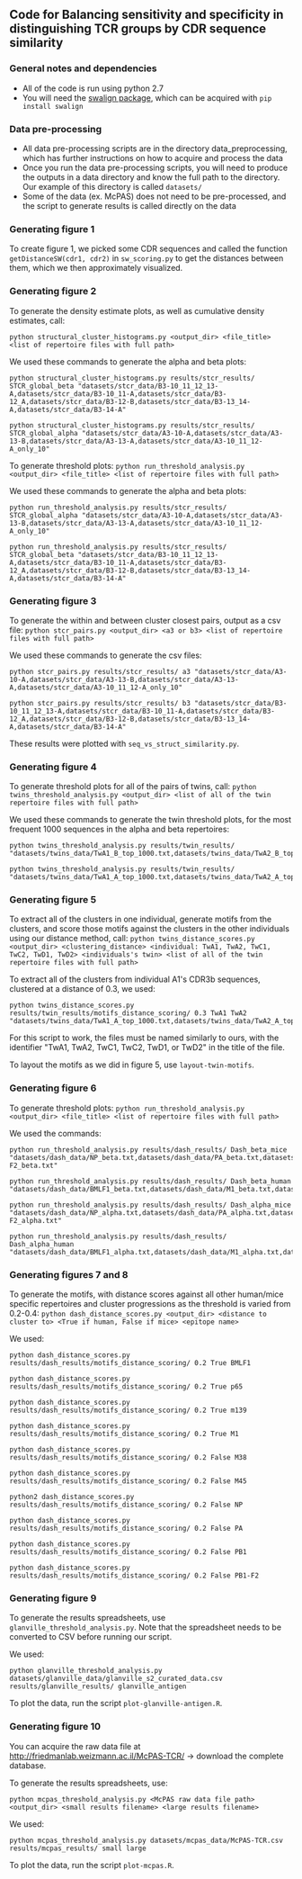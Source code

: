 ## Code for Balancing sensitivity and specificity in distinguishing TCR groups by CDR sequence similarity ### General notes and dependencies
- All of the code is run using python 2.7
- You will need the [swalign package](https://pypi.python.org/pypi/swalign), which can be acquired with `pip install swalign` ### Data pre-processing
- All data pre-processing scripts are in the directory data_preprocessing, which has further instructions on how to acquire and process the data
- Once you run the data pre-processing scripts, you will need to produce the outputs in a data directory and know the full path to the directory. Our example of this directory is called `datasets/`
- Some of the data (ex. McPAS) does not need to be pre-processed, and the script to generate results is called directly on the data

### Generating figure 1
To create figure 1, we picked some CDR sequences and called the function `getDistanceSW(cdr1, cdr2)` in `sw_scoring.py` to get the distances between them, which we then approximately visualized.

### Generating figure 2
To generate the density estimate plots, as well as cumulative density estimates, call:

`python structural_cluster_histograms.py <output_dir> <file_title> <list of repertoire files with full path>`

We used these commands to generate the alpha and beta plots:

```
python structural_cluster_histograms.py results/stcr_results/ STCR_global_beta "datasets/stcr_data/B3-10_11_12_13-A,datasets/stcr_data/B3-10_11-A,datasets/stcr_data/B3-12_A,datasets/stcr_data/B3-12-B,datasets/stcr_data/B3-13_14-A,datasets/stcr_data/B3-14-A"
```

```
python structural_cluster_histograms.py results/stcr_results/ STCR_global_alpha "datasets/stcr_data/A3-10-A,datasets/stcr_data/A3-13-B,datasets/stcr_data/A3-13-A,datasets/stcr_data/A3-10_11_12-A_only_10"
```


To generate threshold plots:
`python run_threshold_analysis.py  <output_dir> <file_title> <list of repertoire files with full path>`

We used these commands to generate the alpha and beta plots:

```
python run_threshold_analysis.py results/stcr_results/ STCR_global_alpha "datasets/stcr_data/A3-10-A,datasets/stcr_data/A3-13-B,datasets/stcr_data/A3-13-A,datasets/stcr_data/A3-10_11_12-A_only_10"
```

```
python run_threshold_analysis.py results/stcr_results/ STCR_global_beta "datasets/stcr_data/B3-10_11_12_13-A,datasets/stcr_data/B3-10_11-A,datasets/stcr_data/B3-12_A,datasets/stcr_data/B3-12-B,datasets/stcr_data/B3-13_14-A,datasets/stcr_data/B3-14-A"
```


### Generating figure 3

To generate the within and between cluster closest pairs, output as a csv file: 
`python stcr_pairs.py <output_dir> <a3 or b3> <list of repertoire files with full path>`

We used these commands to generate the csv files:

```
python stcr_pairs.py results/stcr_results/ a3 "datasets/stcr_data/A3-10-A,datasets/stcr_data/A3-13-B,datasets/stcr_data/A3-13-A,datasets/stcr_data/A3-10_11_12-A_only_10"
```

```
python stcr_pairs.py results/stcr_results/ b3 "datasets/stcr_data/B3-10_11_12_13-A,datasets/stcr_data/B3-10_11-A,datasets/stcr_data/B3-12_A,datasets/stcr_data/B3-12-B,datasets/stcr_data/B3-13_14-A,datasets/stcr_data/B3-14-A"
```

These results were plotted with `seq_vs_struct_similarity.py`.


### Generating figure 4
To generate threshold plots for all of the pairs of twins, call:
`python twins_threshold_analysis.py <output_dir> <list of all of the twin repertoire files with full path>`

We used these commands to generate the twin threshold plots, for the most frequent 1000 sequences in the alpha and beta repertoires:

```
python twins_threshold_analysis.py results/twin_results/ "datasets/twins_data/TwA1_B_top_1000.txt,datasets/twins_data/TwA2_B_top_1000.txt,datasets/twins_data/TwC1_B_top_1000.txt,datasets/twins_data/TwC2_B_top_1000.txt,datasets/twins_data/TwD1_B_top_1000.txt,datasets/twins_data/TwD2_B_top_1000.txt"
```

```
python twins_threshold_analysis.py results/twin_results/ "datasets/twins_data/TwA1_A_top_1000.txt,datasets/twins_data/TwA2_A_top_1000.txt,datasets/twins_data/TwC1_A_top_1000.txt,datasets/twins_data/TwC2_A_top_1000.txt,datasets/twins_data/TwD1_A_top_1000.txt,datasets/twins_data/TwD2_A_top_1000.txt"
```

### Generating figure 5

To extract all of the clusters in one individual, generate motifs from the clusters, and score those motifs against the clusters in the other individuals using our distance method, call:
`python twins_distance_scores.py <output_dir> <clustering_distance> <individual: TwA1, TwA2, TwC1, TwC2, TwD1, TwD2> <individuals's twin> <list of all of the twin repertoire files with full path>`

To extract all of the clusters from individual A1's CDR3b sequences, clustered at a distance of 0.3, we used:

```
python twins_distance_scores.py results/twin_results/motifs_distance_scoring/ 0.3 TwA1 TwA2 "datasets/twins_data/TwA1_A_top_1000.txt,datasets/twins_data/TwA2_A_top_1000.txt,datasets/twins_data/TwC1_A_top_1000.txt,datasets/twins_data/TwC2_A_top_1000.txt,datasets/twins_data/TwD1_A_top_1000.txt,datasets/twins_data/TwD2_A_top_1000.txt"
```

For this script to work, the files must be named similarly to ours, with the identifier "TwA1, TwA2, TwC1, TwC2, TwD1, or TwD2" in the title of the file.

To layout the motifs as we did in figure 5, use `layout-twin-motifs`. 


### Generating figure 6

To generate threshold plots:
`python run_threshold_analysis.py  <output_dir> <file_title> <list of repertoire files with full path>`

We used the commands:

```
python run_threshold_analysis.py results/dash_results/ Dash_beta_mice "datasets/dash_data/NP_beta.txt,datasets/dash_data/PA_beta.txt,datasets/dash_data/PB1_beta.txt,datasets/dash_data/PB1-F2_beta.txt"
```

```
python run_threshold_analysis.py results/dash_results/ Dash_beta_human "datasets/dash_data/BMLF1_beta.txt,datasets/dash_data/M1_beta.txt,datasets/dash_data/M38_beta.txt,datasets/dash_data/M45_beta.txt,datasets/dash_data/m139_beta.txt,datasets/dash_data/p65_beta.txt"
```

```
python run_threshold_analysis.py results/dash_results/ Dash_alpha_mice "datasets/dash_data/NP_alpha.txt,datasets/dash_data/PA_alpha.txt,datasets/dash_data/PB1_alpha.txt,datasets/dash_data/PB1-F2_alpha.txt"
```

```
python run_threshold_analysis.py results/dash_results/ Dash_alpha_human "datasets/dash_data/BMLF1_alpha.txt,datasets/dash_data/M1_alpha.txt,datasets/dash_data/M38_alpha.txt,datasets/dash_data/M45_alpha.txt,datasets/dash_data/m139_alpha.txt,datasets/dash_data/p65_alpha.txt"
```

### Generating figures 7 and 8

To generate the motifs, with distance scores against all other human/mice specific repertoires and cluster progressions as the threshold is varied from 0.2-0.4:
`python dash_distance_scores.py <output_dir> <distance to cluster to> <True if human, False if mice> <epitope name>`

We used:

```
python dash_distance_scores.py results/dash_results/motifs_distance_scoring/ 0.2 True BMLF1    
```  
                                                                                           
```                                                                                             
python dash_distance_scores.py results/dash_results/motifs_distance_scoring/ 0.2 True p65      
```          
                                                                                   
```                                                                                             
python dash_distance_scores.py results/dash_results/motifs_distance_scoring/ 0.2 True m139     
```   
                                                                                          
```                                                                                             
python dash_distance_scores.py results/dash_results/motifs_distance_scoring/ 0.2 True M1       
``` 
                                                                                                                                                                                                                                                                                 
```                                                                                             
python dash_distance_scores.py results/dash_results/motifs_distance_scoring/ 0.2 False M38     
```  
                                                                                           
```                                                                                             
python dash_distance_scores.py results/dash_results/motifs_distance_scoring/ 0.2 False M45     
```                                                                                             
```                                                                                             
python2 dash_distance_scores.py results/dash_results/motifs_distance_scoring/ 0.2 False NP      
```                                                                                             
```                                                                                             
python dash_distance_scores.py results/dash_results/motifs_distance_scoring/ 0.2 False PA      
```  
                                                                                           
```                                                                                             
python dash_distance_scores.py results/dash_results/motifs_distance_scoring/ 0.2 False PB1     
```   
                                                                                          
```                                                                                             
python dash_distance_scores.py results/dash_results/motifs_distance_scoring/ 0.2 False PB1-F2  
```                                                                                                                                                                                          
                                                                                                
### Generating figure 9

To generate the results spreadsheets, use `glanville_threshold_analysis.py`. Note that the spreadsheet needs to be converted to CSV before running our script.


We used:

```
python glanville_threshold_analysis.py datasets/glanville_data/glanville_s2_curated_data.csv results/glanville_results/ glanville_antigen
```

To plot the data, run the script `plot-glanville-antigen.R`.


### Generating figure 10

You can acquire the raw data file at http://friedmanlab.weizmann.ac.il/McPAS-TCR/ -> download the complete database.

To generate the results spreadsheets, use: 

`python mcpas_threshold_analysis.py <McPAS raw data file path> <output_dir> <small results filename> <large results filename>`

We used:

```
python mcpas_threshold_analysis.py datasets/mcpas_data/McPAS-TCR.csv results/mcpas_results/ small large
```

To plot the data, run the script `plot-mcpas.R`.



